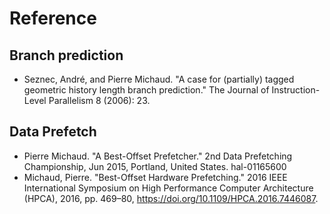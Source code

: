 # Reference

## Branch prediction

- Seznec, André, and Pierre Michaud. "A case for (partially) tagged geometric history length branch prediction." The Journal of Instruction-Level Parallelism 8 (2006): 23.

## Data Prefetch
- Pierre Michaud. "A Best-Offset Prefetcher." 2nd Data Prefetching Championship, Jun 2015, Portland, United States. hal-01165600
- Michaud, Pierre. "Best-Offset Hardware Prefetching." 2016 IEEE International Symposium on High Performance Computer Architecture (HPCA), 2016, pp. 469–80, https://doi.org/10.1109/HPCA.2016.7446087.

